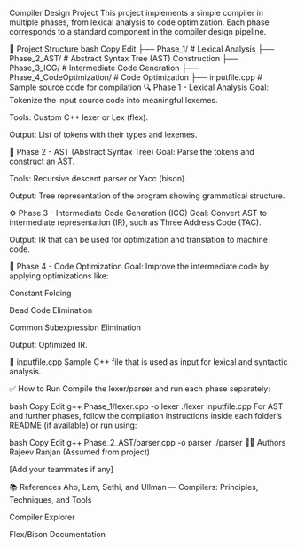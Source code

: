 Compiler Design Project
This project implements a simple compiler in multiple phases, from lexical analysis to code optimization. Each phase corresponds to a standard component in the compiler design pipeline.

📁 Project Structure
bash
Copy
Edit
├── Phase_1/                      # Lexical Analysis
├── Phase_2_AST/                 # Abstract Syntax Tree (AST) Construction
├── Phase_3_ICG/                 # Intermediate Code Generation
├── Phase_4_CodeOptimization/   # Code Optimization
├── inputfile.cpp               # Sample source code for compilation
🔍 Phase 1 - Lexical Analysis
Goal: Tokenize the input source code into meaningful lexemes.

Tools: Custom C++ lexer or Lex (flex).

Output: List of tokens with their types and lexemes.

🌲 Phase 2 - AST (Abstract Syntax Tree)
Goal: Parse the tokens and construct an AST.

Tools: Recursive descent parser or Yacc (bison).

Output: Tree representation of the program showing grammatical structure.

⚙️ Phase 3 - Intermediate Code Generation (ICG)
Goal: Convert AST to intermediate representation (IR), such as Three Address Code (TAC).

Output: IR that can be used for optimization and translation to machine code.

🚀 Phase 4 - Code Optimization
Goal: Improve the intermediate code by applying optimizations like:

Constant Folding

Dead Code Elimination

Common Subexpression Elimination

Output: Optimized IR.

📄 inputfile.cpp
Sample C++ file that is used as input for lexical and syntactic analysis.

✅ How to Run
Compile the lexer/parser and run each phase separately:

bash
Copy
Edit
g++ Phase_1/lexer.cpp -o lexer
./lexer inputfile.cpp
For AST and further phases, follow the compilation instructions inside each folder’s README (if available) or run using:

bash
Copy
Edit
g++ Phase_2_AST/parser.cpp -o parser
./parser
🧑‍💻 Authors
Rajeev Ranjan (Assumed from project)

[Add your teammates if any]

📚 References
Aho, Lam, Sethi, and Ullman — Compilers: Principles, Techniques, and Tools

Compiler Explorer

Flex/Bison Documentation
